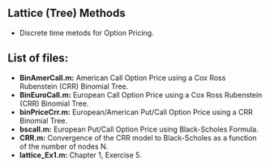 ## Lattice (Tree) Methods
* Discrete time metods for Option Pricing.

## List of files:
* **BinAmerCall.m:** American Call Option Price using a Cox Ross Rubenstein (CRR) Binomial Tree. 
* **BinEuroCall.m:** European Call Option Price using a Cox Ross Rubenstein (CRR) Binomial Tree. 
* **binPriceCrr.m:** European/American Put/Call Option Price using a CRR Binomial Tree.
* **bscall.m:** European Put/Call Option Price using Black-Scholes Formula.
* **CRR.m:** Convergence of the CRR model to Black-Scholes as a function of the number of nodes N. 
* **lattice_Ex1.m:** Chapter 1, Exercise 5.

